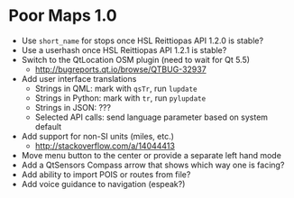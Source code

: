 Poor Maps 1.0
=============

* Use `short_name` for stops once HSL Reittiopas API 1.2.0 is stable?
* Use a userhash once HSL Reittiopas API 1.2.1 is stable?
* Switch to the QtLocation OSM plugin (need to wait for Qt 5.5)
    - <http://bugreports.qt.io/browse/QTBUG-32937>
* Add user interface translations
    - Strings in QML: mark with `qsTr`, run `lupdate`
    - Strings in Python: mark with `tr`, run `pylupdate`
    - Strings in JSON: ???
    - Selected API calls: send language parameter based on system default
* Add support for non-SI units (miles, etc.)
    - <http://stackoverflow.com/a/14044413>
* Move menu button to the center or provide a separate left hand mode
* Add a QtSensors Compass arrow that shows which way one is facing?
* Add ability to import POIS or routes from file?
* Add voice guidance to navigation (espeak?)
